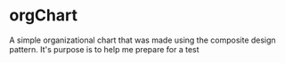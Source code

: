 # orgChart
A simple organizational chart that was made using the composite design pattern. It's purpose is to help me prepare for a test
